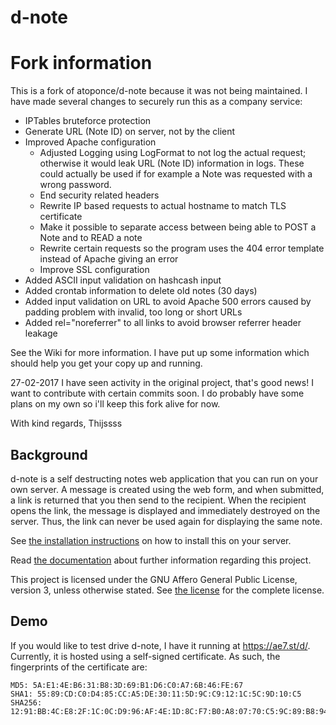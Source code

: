 d-note
======

Fork information
================
This is a fork of atoponce/d-note because it was not being maintained.
I have made several changes to securely run this as a company service:

 - IPTables bruteforce protection
 - Generate URL (Note ID) on server, not by the client
 - Improved Apache configuration
   - Adjusted Logging using LogFormat to not log the actual request; otherwise it would leak URL (Note ID) information in logs.
     These could actually be used if for example a Note was requested with a wrong password.
   - End security related headers
   - Rewrite IP based requests to actual hostname to match TLS certificate
   - Make it possible to separate access between being able to POST a Note and to READ a note
   - Rewrite certain requests so the program uses the 404 error template instead of Apache giving an error
   - Improve SSL configuration
 - Added ASCII input validation on hashcash input
 - Added crontab information to delete old notes (30 days)
 - Added input validation on URL to avoid Apache 500 errors caused by padding problem with invalid, too long or short URLs
 - Added rel="noreferrer" to all links to avoid browser referrer header leakage

See the Wiki for more information. I have put up some information which should help you get your copy up and running.

27-02-2017 I have seen activity in the original project, that's good news! I want to contribute with certain commits soon.
           I do probably have some plans on my own so i'll keep this fork alive for now.

 With kind regards,
     Thijssss

Background
----------

d-note is a self destructing notes web application that you can run on your own
server. A message is created using the web form, and when submitted, a link is
returned that you then send to the recipient. When the recipient opens the
link, the message is displayed and immediately destroyed on the server. Thus,
the link can never be used again for displaying the same note.

See [the installation instructions](/INSTALL.md) on how to install this on your
server.

Read [the documentation](/doc) about further information regarding this
project.

This project is licensed under the GNU Affero General Public License, version 3,
unless otherwise stated. See [the license](LICENSE.md) for the complete license.

Demo
----

If you would like to test drive d-note, I have it running at https://ae7.st/d/.
Currently, it is hosted using a self-signed certificate. As such, the
fingerprints of the certificate are:

    MD5: 5A:E1:4E:B6:31:B8:3D:69:B1:D6:C0:A7:6B:46:FE:67
    SHA1: 55:89:CD:C0:D4:85:CC:A5:DE:30:11:5D:9C:C9:12:1C:5C:9D:10:C5
    SHA256: 12:91:BB:4C:E8:2F:1C:0C:D9:96:AF:4E:1D:8C:F7:B0:A8:07:70:C5:9C:89:B8:94:EE:E2:2A:D6:19:43:17:A4
